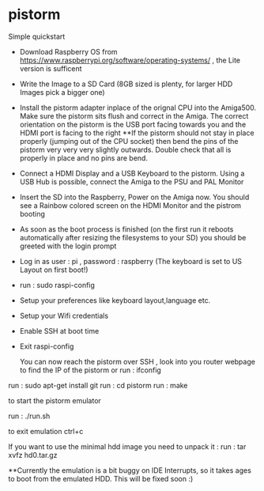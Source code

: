 # pistorm

Simple quickstart



* Download Raspberry OS from https://www.raspberrypi.org/software/operating-systems/ , the Lite version is sufficent
* Write the Image to a SD Card (8GB sized is plenty, for larger HDD Images pick a bigger one)
* Install the pistorm adapter inplace of the orignal CPU into the Amiga500. Make sure the pistorm sits flush and correct in the Amiga.
  The correct orientation on the pistorm is the USB port facing towards you and the HDMI port is facing to the right
  **If the pistorm should not stay in place properly (jumping out of the CPU socket) then bend the pins of the pistorm very very very slightly
  outwards. Double check that all is properly in place and no pins are bend.
* Connect a HDMI Display and a USB Keyboard to the pistorm. Using a USB Hub is possible, connect the Amiga to the PSU and PAL Monitor
* Insert the SD into the Raspberry, Power on the Amiga now. You should see a Rainbow colored screen on the HDMI Monitor and the pistrom booting


* As soon as the boot process is finished (on the first run it reboots automatically after resizing the filesystems to your SD) you should be greeted
  with the login prompt
* Log in as user : pi , password : raspberry (The keyboard is set to US Layout on first boot!)
* run : sudo raspi-config
* Setup your preferences like keyboard layout,language etc.
* Setup your Wifi credentials
* Enable SSH at boot time
* Exit raspi-config 
  
  You can now reach the pistorm over SSH , look into you router webpage to find the IP of the pistorm or run : ifconfig 

run : sudo apt-get install git
run : cd pistorm
run : make

to start the pistorm emulator 

run : ./run.sh 

to exit emulation
ctrl+c

If you want to use the minimal hdd image you need to unpack it :
run : tar xvfz hd0.tar.gz 

**Currently the emulation is a bit buggy on IDE Interrupts, so it takes ages to boot from the emulated HDD. This will be fixed soon :) 




